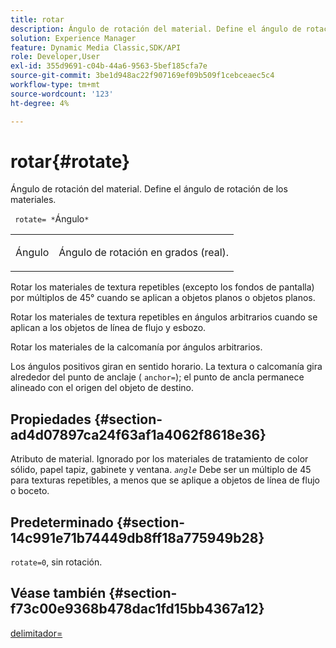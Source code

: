 ```yaml
---
title: rotar
description: Ángulo de rotación del material. Define el ángulo de rotación de los materiales.
solution: Experience Manager
feature: Dynamic Media Classic,SDK/API
role: Developer,User
exl-id: 355d9691-c04b-44a6-9563-5bef185cfa7e
source-git-commit: 3be1d948ac22f907169ef09b509f1cebceaec5c4
workflow-type: tm+mt
source-wordcount: '123'
ht-degree: 4%

---
```


# rotar{#rotate}

Ángulo de rotación del material. Define el ángulo de rotación de los materiales.

` rotate= *`Ángulo`*`

<table id="simpletable_F1A87ECD86E8429788825374A6882CB9"> 
 <tr class="strow"> 
  <td class="stentry"> <p> <span class="varname"> Ángulo </span> </p> </td> 
  <td class="stentry"> <p>Ángulo de rotación en grados (real). </p> </td> 
 </tr> 
</table>

Rotar los materiales de textura repetibles (excepto los fondos de pantalla) por múltiplos de 45° cuando se aplican a objetos planos o objetos planos.

Rotar los materiales de textura repetibles en ángulos arbitrarios cuando se aplican a los objetos de línea de flujo y esbozo.

Rotar los materiales de la calcomanía por ángulos arbitrarios.

Los ángulos positivos giran en sentido horario. La textura o calcomanía gira alrededor del punto de anclaje ( `anchor=`); el punto de ancla permanece alineado con el origen del objeto de destino.

## Propiedades {#section-ad4d07897ca24f63af1a4062f8618e36}

Atributo de material. Ignorado por los materiales de tratamiento de color sólido, papel tapiz, gabinete y ventana. *`angle`* Debe ser un múltiplo de 45 para texturas repetibles, a menos que se aplique a objetos de línea de flujo o boceto.

## Predeterminado {#section-14c991e71b74449db8ff18a775949b28}

`rotate=0`, sin rotación.

## Véase también {#section-f73c00e9368b478dac1fd15bb4367a12}

[delimitador=](../../../../../ir-api/http-protocol/image-rendering-api-ref/c-ir-http-protocol-ref/c-ir-http-protocol-command-reference/r-ir-http-anchor.md#reference-d53923d785c9442997dc7f2199524c26)
